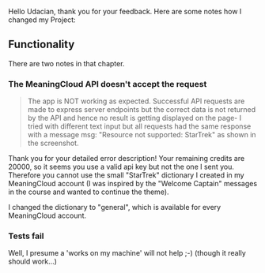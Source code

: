 Hello Udacian,
thank you for your feedback.
Here are some notes how I changed my Project:

## Functionality
There are two notes in that chapter.
### The MeaningCloud API doesn't accept the request
>The app is NOT working as expected. Successful API requests are made to express server endpoints but the correct data is not returned by the API and hence no result is getting displayed on the page- I tried with different text input but all requests had the same response with a message msg: "Resource not supported: StarTrek" as shown in the screenshot.

Thank you for your detailed error description! Your remaining credits are 20000, so it seems you use a valid api key but not the one I sent you. Therefore you cannot use the small "StarTrek" dictionary I created in my MeaningCloud account (I was inspired by the "Welcome Captain" messages in the course and wanted to continue the theme).

I changed the dictionary to "general", which is available for every MeaningCloud account.

### Tests fail
Well, I presume a 'works on my machine' will not help ;-) (though it really should work...)

